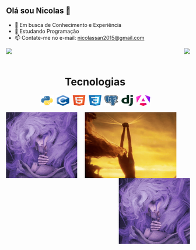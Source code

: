 ## Olá sou Nicolas 👋

- 🔭 Em busca de Conhecimento e Experiência
- 🌱 Estudando Programação
- 📫 Contate-me no e-mail: nicolassan2015@gmail.com

<div>
  
  <img  height="180em" src="https://github-readme-stats.vercel.app/api?username=Nicolasap1&show_icons=true&theme=midnight-purple&include_all_commits=true&count_private=true"/>
  <img align="right" height="180em" src="https://github-readme-stats.vercel.app/api/top-langs/?username=Nicolasap1&layout=compact&langs_count=16&theme=midnight-purple"/>
</div>
<br>




<div  align="center"> 
    <h1 align="center">Tecnologias</h1>
    <img align="center" height="30" width="40" alt="python-icon" src="https://raw.githubusercontent.com/devicons/devicon/master/icons/python/python-original.svg">
    <img align="center" height="30" width="40" alt="c-icon" src="https://raw.githubusercontent.com/devicons/devicon/master/icons/c/c-original.svg">
    <img align="center" height="30" width="40" alt="html-icon" src="https://raw.githubusercontent.com/devicons/devicon/master/icons/html5/html5-original.svg">
    <img align="center" height="30" width="40" alt="css-icon" src="https://raw.githubusercontent.com/devicons/devicon/master/icons/css3/css3-original.svg">
    <img align="center" height="30" width="40" alt="postgres-icon" src="https://raw.githubusercontent.com/devicons/devicon/master/icons/postgresql/postgresql-original.svg">
    <img align="center" height="30" width="40" alt="django-icon" src="https://raw.githubusercontent.com/devicons/devicon/master/icons/django/django-plain.svg">
    <img align="center" height="30" width="40" alt="angular-icon" src="https://raw.githubusercontent.com/devicons/devicon/master/icons/angular/angular-original.svg"> 
   </div><br> 
<div align ="center">  
<img align="left" height="180em" src="https://github.com/Nicolasap1/Nicolasap1/blob/main/st-trina-elden-ring.gif"/>
<img align="center" height="180em" src="https://github.com/Nicolasap1/Nicolasap1/blob/main/elden-ring-marika.gif"/>
<img align="right" height="180em" src="https://github.com/Nicolasap1/Nicolasap1/blob/main/st-trina-elden-ring.gif"/>
</div>
